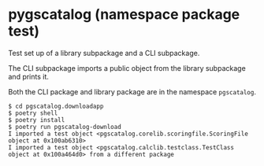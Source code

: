 # pygscatalog (namespace package test)

Test set up of a library subpackage and a CLI subpackage. 

The CLI subpackage imports a public object from the library subpackage and prints it. 

Both the CLI package and library package are in the namespace `pgscatalog`.

```
$ cd pgscatalog.downloadapp
$ poetry shell
$ poetry install
$ poetry run pgscatalog-download
I imported a test object <pgscatalog.corelib.scoringfile.ScoringFile object at 0x100ab6310>
I imported a test object <pgscatalog.calclib.testclass.TestClass object at 0x100a464d0> from a different package
```
